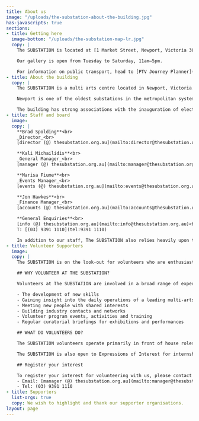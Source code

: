 ```yaml
---
title: About us
image: "/uploads/the-substation-about-the-building.jpg"
has-javascripts: true
sections:
- title: Getting here
  image-bottom: "/uploads/the-substation-map-lr.jpg"
  copy: |
    The SUBSTATION is located at [1 Market Street, Newport, Victoria 3015](https://goo.gl/maps/3RTKiR89iD72).

    Our gallery is open from Tuesday to Saturday, 11am–5pm.

    For information on public transport, head to [PTV Journey Planner](http://ptv.vic.gov.au/journey#jpsearch%5Baction%5D=showPlanner).
- title: About the building
  copy: |
    The SUBSTATION is a multi arts centre located in Newport, Victoria. One of Melbourne’s newest arts venues, the building houses the biggest visual arts gallery in the Western Suburbs of Melbourne, a dance studio and a large-scale multi-purpose performance space. The SUBSTATION is a one of a kind arts venue in Victoria in that its architecture and spaces invite artists to work across art form and scale. The SUBSTATION aims to engage with artists to introduce new audiences to new artists and artistic work. We invite artists to utilise our unique spaces in the development and staging of work that responds to ideas that are relevant to our place in Melbourne, Australia and the world.

    Newport is one of the oldest substations in the metropolitan systems, and also one of the largest, comparable to the North Fitzroy substation and slightly smaller than the Newmarket substation. It displays an exceptionally high level of integrity not seen in any other extant examples of this substation design, and although much of the original equipment has been removed or vandalised, the building is highly demonstrative of early twentieth century power generating practices. The building has strong visual and functional associations with the nearby Newport railway workshops, established in 1882.

    The building has strong associations with the inauguration of electric services, due to its construction during the first phase of the scheme. It is also important for its associations with the engineering firm Merz and MacLellan, who designed the electrification scheme as well as the early substations in association with the VR Way and Works Branch. Its construction by the Victorian Railways sets the building apart from contemporary Railways structures built under contract.
- title: Staff and board
  image: 
  copy: |
    **Brad Spolding**<br>
    _Director_<br>
    [director (@) thesubstation.org.au](mailto:director@thesubstation.org.au)

    **Kali Michailidis**<br>
    _General Manager_<br>
    [manager (@) thesubstation.org.au](mailto:manager@thesubstation.org.au)

    **Marisa Fiume**<br>
    _Events Manager_<br>
    [events (@) thesubstation.org.au](mailto:events@thesubstation.org.au)

    **Jon Hawkes**<br>
    _Finance Manager_<br>
    [accounts (@) thesubstation.org.au](mailto:accounts@thesubstation.org.au)

    **General Enquiries**<br>
    [info (@) thesubstation.org.au](mailto:info@thesubstation.org.au)<br>
    T: [(03) 9391 1110](tel:9391 1110)

    In addition to our staff, The SUBSTATION also relies heavily upon the tireless efforts of our volunteers.
- title: Volunteer Supporters
  image: 
  copy: |
    The SUBSTATION is on the look-out for volunteers who are enthusiastic and dedicated to the promotion of visual and performing arts in its myriad forms. The SUBSTATION volunteers play an active role in delivering excellent customer experiences and ensuring The SUBSTATION remains a valued cultural destination. Whether you want to gain experience in the industry, learn more about visual and performing arts, pass on your skills and knowledge to others or just want to socialise with people with similar interests – we want to hear from you!

    ## WHY VOLUNTEER AT THE SUBSTATION?

    Volunteers at The SUBSTATION are involved in a broad range of experiences. The benefits of volunteering include:

    - The development of new skills
    - Gaining insight into the daily operations of a leading multi-arts organisation
    - Meeting new people with shared interests
    - Building industry contacts and networks
    - Volunteer program events, activities and training
    - Regular curatorial briefings for exhibitions and performances

    ## WHAT DO VOLUNTEERS DO?

    The SUBSTATION volunteers operate primarily in front of house roles, invigilating exhibitions, ushering for performances and assisting with private and corporate events.

    The SUBSTATION is also open to Expressions of Interest for internships from tertiary or post-graduate students in areas of marketing, production and    general administration (subject to availability).

    ## Register your interest

    To register your interest for volunteering with us, please contact Kali Michailidis, General Manager:
    - Email: [manager (@) thesubstation.org.au](mailto:manager@thesubstation.org.au)
    - Tel: (03) 9391 1110
- title: Supporters
  list-orgs: true
  copy: We wish to highlight and thank our supporter organisations.
layout: page
---
```


